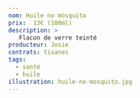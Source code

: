 ```yaml
---
nom: Huile no mosquito
prix:  13€ (100ml)
description: >
   Flacon de verre teinté
producteur: Josie
contrats: tisanes
tags: 
  - santé
  - huile
illustration: huile-no-mosquito.jpg
---
```


